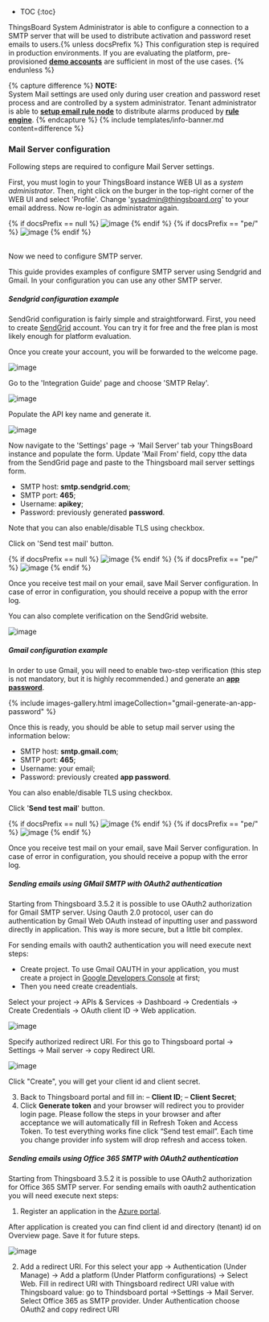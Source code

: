 * TOC
{:toc}

ThingsBoard System Administrator is able to configure a connection to a SMTP server that will be used to distribute activation and password reset emails to users.{% unless docsPrefix %}
This configuration step is required in production environments. If you are evaluating the platform, pre-provisioned
[**demo accounts**](/docs/samples/demo-account/#demo-tenant) are sufficient in most of the use cases.
{% endunless %}

{% capture difference %}
**NOTE:**
<br>
System Mail settings are used only during user creation and password reset process and are controlled by a system administrator.
Tenant administrator is able to [**setup email rule node**](/docs/user-guide/rule-engine-2-0/tutorials/send-email/) to distribute alarms produced by [**rule engine**](/docs/{{docsPrefix}}user-guide/rule-engine-2-0/re-getting-started/).
{% endcapture %}
{% include templates/info-banner.md content=difference %}

### Mail Server configuration

Following steps are required to configure Mail Server settings.

First, you must login to your ThingsBoard instance WEB UI as a *system administrator*. Then, right click on the burger in the top-right corner of the WEB UI and select 'Profile'.
Change 'sysadmin@thingsboard.org' to your email address. Now re-login as administrator again.

{% if docsPrefix == null %}
![image](/images/user-guide/ui/mail/mail-settings-change-administrator-email-address-ce.png)
{% endif %}
{% if docsPrefix == "pe/" %}
![image](/images/user-guide/ui/mail/mail-settings-change-administrator-email-address-pe.png)
{% endif %}

<br/>
Now we need to configure SMTP server.

This guide provides examples of configure SMTP server using Sendgrid and Gmail. In your configuration you can use any other SMTP server.

##### Sendgrid configuration example

SendGrid configuration is fairly simple and straightforward. First, you need to create [SendGrid](https://sendgrid.com/) account. 
You can try it for free and the free plan is most likely enough for platform evaluation.

Once you create your account, you will be forwarded to the welcome page.

![image](/images/user-guide/ui/mail/sendgrid-welcome.png)

Go to the 'Integration Guide' page and choose 'SMTP Relay'.

![image](/images/user-guide/ui/mail/sendgrid-smtp-relay.png)

Populate the API key name and generate it.

![image](/images/user-guide/ui/mail/sendgrid-token.png)

Now navigate to the 'Settings' page -> 'Mail Server' tab your ThingsBoard instance and populate the form.
Update 'Mail From' field, copy tthe data from the SendGrid page and paste to the Thingsboard mail server settings form.

- SMTP host: **smtp.sendgrid.com**;
- SMTP port: **465**;
- Username: **apikey**;
- Password: previously generated **password**.

Note that you can also enable/disable TLS using checkbox.

Click on 'Send test mail' button.

{% if docsPrefix == null %}
![image](/images/user-guide/ui/mail/sendgrid-settings-ce.png)
{% endif %}
{% if docsPrefix == "pe/" %}
![image](/images/user-guide/ui/mail/sendgrid-settings-pe.png)
{% endif %}

Once you receive test mail on your email, save Mail Server configuration.
In case of error in configuration, you should receive a popup with the error log.

You can also complete verification on the SendGrid website.

![image](/images/user-guide/ui/mail/sendgrid-it-works.png)

##### Gmail configuration example

In order to use Gmail, you will need to enable two-step verification (this step is not mandatory, but it is highly recommended.) and generate an [**app password**](https://support.google.com/accounts/answer/185833?hl=en).

{% include images-gallery.html imageCollection="gmail-generate-an-app-password" %}

Once this is ready, you should be able to setup mail server using the information below:

- SMTP host: **smtp.gmail.com**;
- SMTP port: **465**;
- Username: your email;
- Password: previously created **app password**.

You can also enable/disable TLS using checkbox.

Click '**Send test mail**' button.

{% if docsPrefix == null %}
![image](/images/user-guide/ui/mail/gmail-settings-ce.png)
{% endif %}
{% if docsPrefix == "pe/" %}
![image](/images/user-guide/ui/mail/gmail-settings-pe.png)
{% endif %}

Once you receive test mail on your email, save Mail Server configuration.
In case of error in configuration, you should receive a popup with the error log.

##### Sending emails using GMail SMTP with OAuth2 authentication

Starting from Thingsboard 3.5.2 it is possible to use OAuth2 authorization for Gmail SMTP server. Using
Oauth 2.0 protocol, user can do authentication by Gmail Web OAuth instead of inputting user and password
directly in application. This way is more secure, but a little bit complex.

For sending emails with oauth2 authentication you will need execute next steps:

 - Create project. To use Gmail OAUTH in your application, you must create a project in [Google Developers Console](https://console.developers.google.com/projectcreate) at first;
 - Then you need create creadentials. 

Select your project -> APIs & Services -> Dashboard -> Credentials -> Create Credentials -> OAuth client ID -> Web application.

![image](/images/user-guide/ui/mail/create-oauth-client-id.png)

Specify authorized redirect URI. For this go to Thingsboard portal -> Settings → Mail server → copy Redirect URI.

![image](/images/user-guide/ui/mail/create-oauth-client-id.png)

Click "Create", you will get your client id and client secret.

3. Back to Thingsboard portal and fill in:
 – **Client ID**;
 – **Client Secret**;
4. Click **Generate token** and your browser will redirect you to provider login page. Please follow the steps
   in your browser and after acceptance we will automatically fill in Refresh Token and Access Token. To test
   everything works fine click “Send test email”. Each time you change provider info system will drop refresh
   and access token.

##### Sending emails using Office 365 SMTP with OAuth2 authentication

Starting from Thingsboard 3.5.2 it is possible to use OAuth2 authorization for Office 365 SMTP server. For
sending emails with oauth2 authentication you will need execute next steps:
1. Register an application in the [Azure portal](https://learn.microsoft.com/en-us/azure/active-directory/develop/quickstart-register-app).

After application is created you can find client id and directory (tenant) id on Overview page. Save it for future steps.

![image](/images/user-guide/ui/mail/microsoft-azure-tb-overview.png)

2. Add a redirect URI.
   For this select your app → Authentication (Under Manage) → Add a platform (Under Platform
   configurations) → Select Web.
   Fill in redirect URI with Thingsboard redirect URI value with Thingsboard value:
   go to Thindsboard portal ->Settings -> Mail Server. Select Office 365 as SMTP provider. Under
   Authentication choose OAuth2 and copy redirect URI